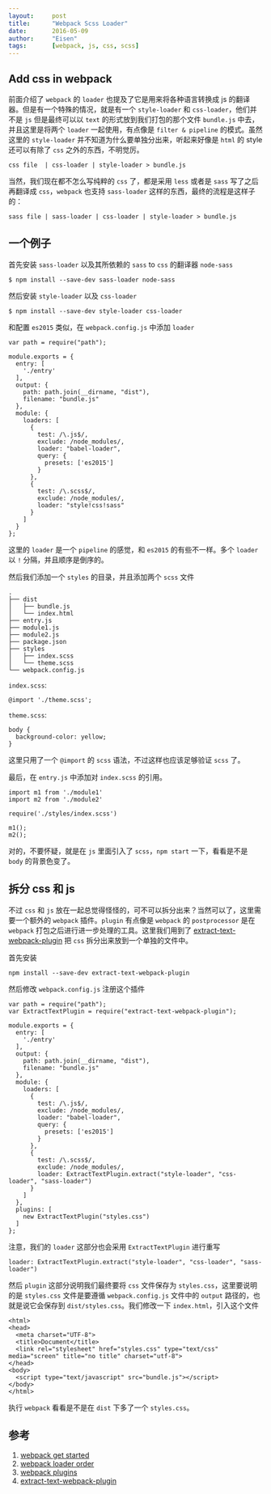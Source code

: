 ```yaml
---
layout:     post
title:      "Webpack Scss Loader"
date:       2016-05-09
author:     "Eisen"
tags:       [webpack, js, css, scss]
---
```


## Add css in webpack

前面介绍了 `webpack` 的 `loader` 也提及了它是用来将各种语言转换成 js 的翻译器。但是有一个特殊的情况，就是有一个 `style-loader` 和 `css-loader`，他们并不是 `js` 但是最终可以以 `text` 的形式放到我们打包的那个文件 `bundle.js` 中去，并且这里是将两个 `loader` 一起使用，有点像是 `filter & pipeline` 的模式。虽然这里的 `style-loader` 并不知道为什么要单独分出来，听起来好像是 `html` 的 style 还可以有除了 `css` 之外的东西，不明觉厉。

    css file  | css-loader | style-loader > bundle.js

当然，我们现在都不怎么写纯粹的 `css` 了，都是采用 `less` 或者是 `sass` 写了之后再翻译成 `css`，`webpack` 也支持 `sass-loader` 这样的东西，最终的流程是这样子的：

    sass file | sass-loader | css-loader | style-loader > bundle.js

## 一个例子

首先安装 `sass-loader` 以及其所依赖的 `sass` to `css` 的翻译器 `node-sass`

    $ npm install --save-dev sass-loader node-sass

然后安装 `style-loader` 以及 `css-loader`

    $ npm install --save-dev style-loader css-loader

和配置 `es2015` 类似，在 `webpack.config.js` 中添加 `loader`

```
var path = require("path");

module.exports = {
  entry: [
    './entry'
  ],
  output: {
    path: path.join(__dirname, "dist"),
    filename: "bundle.js"
  },
  module: {
    loaders: [
      {
        test: /\.js$/,
        exclude: /node_modules/,
        loader: "babel-loader",
        query: {
          presets: ['es2015']
        }
      },
      {
        test: /\.scss$/,
        exclude: /node_modules/,
        loader: "style!css!sass"
      }
    ]
  }
};
```

这里的 `loader` 是一个 `pipeline` 的感觉，和 `es2015` 的有些不一样。多个 `loader` 以 `!` 分隔，并且顺序是倒序的。

然后我们添加一个 `styles` 的目录，并且添加两个 `scss` 文件

```
.
├── dist
│   ├── bundle.js
│   └── index.html
├── entry.js
├── module1.js
├── module2.js
├── package.json
├── styles
│   ├── index.scss
│   └── theme.scss
└── webpack.config.js
```

`index.scss`:

```
@import './theme.scss';
```

`theme.scss`:

```
body {
  background-color: yellow;
}
```

这里只用了一个 `@import` 的 `scss` 语法，不过这样也应该足够验证 `scss` 了。

最后，在 `entry.js` 中添加对 `index.scss` 的引用。

```
import m1 from './module1'
import m2 from './module2'

require('./styles/index.scss')

m1();
m2();
```

对的，不要怀疑，就是在 `js` 里面引入了 `scss`，`npm start` 一下，看看是不是 `body` 的背景色变了。

## 拆分 css 和 js

不过 `css` 和 `js` 放在一起总觉得怪怪的，可不可以拆分出来？当然可以了，这里需要一个额外的 `webpack` 插件。`plugin` 有点像是 `webpack` 的 `postprocessor` 是在 `webpack` 打包之后进行进一步处理的工具。这里我们用到了 [extract-text-webpack-plugin](https://github.com/webpack/extract-text-webpack-plugin) 把 `css` 拆分出来放到一个单独的文件中。

首先安装

    npm install --save-dev extract-text-webpack-plugin

然后修改 `webpack.config.js` 注册这个插件

```
var path = require("path");
var ExtractTextPlugin = require("extract-text-webpack-plugin");

module.exports = {
  entry: [
    './entry'
  ],
  output: {
    path: path.join(__dirname, "dist"),
    filename: "bundle.js"
  },
  module: {
    loaders: [
      {
        test: /\.js$/,
        exclude: /node_modules/,
        loader: "babel-loader",
        query: {
          presets: ['es2015']
        }
      },
      {
        test: /\.scss$/,
        exclude: /node_modules/,
        loader: ExtractTextPlugin.extract("style-loader", "css-loader", "sass-loader")
      }
    ]
  },
  plugins: [
    new ExtractTextPlugin("styles.css")
  ]
};
```

注意，我们的 `loader` 这部分也会采用 `ExtractTextPlugin` 进行重写

    loader: ExtractTextPlugin.extract("style-loader", "css-loader", "sass-loader")

然后 `plugin` 这部分说明我们最终要将 `css` 文件保存为 `styles.css`，这里要说明的是 `styles.css` 文件是要遵循 `webpack.config.js` 文件中的 `output` 路径的，也就是说它会保存到 `dist/styles.css`。我们修改一下 `index.html`，引入这个文件

```
<html>
<head>
  <meta charset="UTF-8">
  <title>Document</title>
  <link rel="stylesheet" href="styles.css" type="text/css" media="screen" title="no title" charset="utf-8">
</head>
<body>
  <script type="text/javascript" src="bundle.js"></script>
</body>
</html>
```

执行 `webpack` 看看是不是在 `dist` 下多了一个 `styles.css`。

## 参考

1. [webpack get started](http://webpack.github.io/docs/tutorials/getting-started/)
2. [webpack loader order](https://webpack.github.io/docs/loaders.html#loader-order)
3. [webpack plugins](https://github.com/webpack/docs/wiki/list-of-plugins)
4. [extract-text-webpack-plugin](https://github.com/webpack/extract-text-webpack-plugin)
